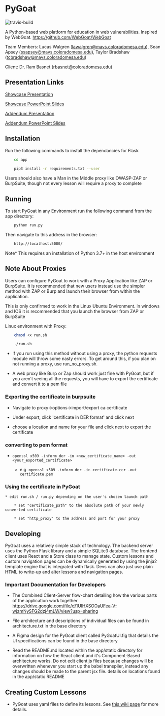 # PyGoat
![travis-build](https://api.travis-ci.com/lawalgren/PyGoat.svg?token=9urrGxcyZzybtwrfmBAk&branch=master)

A Python-based web platform for education in web vulnerabilities. Inspired by WebGoat. https://github.com/WebGoat/WebGoat

Team Members: Lucas Walgren (lawalgren@mavs.coloradomesa.edu), Sean Apsey (ssapsey@mavs.coloradomesa.edu), Taylor Bradshaw (tcbradshaw@mavs.coloradomesa.edu)

Client: Dr. Ram Basnet (rbasnet@coloradomesa.edu)

## Presentation Links

[Showcase Presentation](https://youtu.be/0mHFqdhZoes)

[Showcase PowerPoint Slides](https://docs.google.com/presentation/d/135Wbyiy8HzIIVWsrosy1tvG5uLC9MTfQOtMg5U-h_bY/edit?usp=sharing)

[Addendum Presentation](https://youtu.be/HXRJxJE5eBs)

[Addendum PowerPoint Slides](https://docs.google.com/presentation/d/1_VnXvLU2bU3XCIFi_R8Cf9grZnMgZxvVIuOX-JbrCqI/edit?usp=sharing)

## Installation

Run the following commands to install the dependancies for Flask


```bash
	cd app
	
	pip3 install -r requirements.txt --user
```

Users should also have a Man in the Middle proxy like OWASP-ZAP or BurpSuite, though not every lesson will require a proxy to complete

## Running

To start PyGoat in any Environment run the following command from the app directory:

```bash
	python run.py
```

Then navigate to this address in the browser:


```bash
	http://localhost:5000/
```

Note* This requires an installation of Python 3.7+ in the host environment


## Note About Proxies

Users can configure PyGoat to work with a Proxy Application like ZAP or BurpSuite. It is recommended that new users instead use the simpler method with ZAP or Burp and launch their browser from within the application.

This is only confirmed to work in the Linux Ubuntu Environment. In windows and IOS it is recommended that you launch the browser from ZAP or BurpSuite

Linux environment with Proxy:

```bash
	chmod +x run.sh

	./run.sh
```

* If you run using this method without using a proxy, the python requests module will throw some nasty errors. To get around this, if you plan on not running a proxy, use run_no_proxy.sh.


* A web proxy like Burp or Zap should work just fine with PyGoat, but if you aren't seeing all the requests, you will have to export the certificate and convert it to a pem file

### Exporting the certificate in burpsuite

* Navigate to proxy->options->import/export ca certificate

* Under export, click 'certificate in DER format' and click next

* choose a location and name for your file and click next to export the certificate

### converting to pem format

* `openssl x509 -inform der -in <new_certificate_name> -out <your_exported_certificate>`

	* e.g. `openssl x509 -inform der -in certificate.cer -out certificate.pem`

### Using the certificate in PyGoat

	* edit run.sh / run.py depending on the user's chosen launch path

		* set "certificate_path" to the absolute path of your newly converted certificate

		* set "http_proxy" to the address and port for your proxy
		
## Developing

PyGoat uses a relatively simple stack of technology. The backend server uses the Python Flask library and a simple SQLite3 database. The frontend client uses React and a Store class to manage state. Custom lessons and custom navigation pages can be dynamically generated by using the jinja2 template engine that is integrated with flask. Devs can also just use plain HTML to write-up and alter lessons and navigation pages. 

### Important Documentation for Developers

* The Combined Client-Server flow-chart detailing how the various parts of the application work together 
https://drive.google.com/file/d/1UlHXSOOaUFea-V-wjzmNySFG2dzj4mLW/view?usp=sharing

* File architecture and descriptions of individual files can be found in architecture.txt in the base directory

* A Figma design for the PyGoat client called PyGoatUI.fig that details the UI specifications can be found in the base directory

* Read the README.md located within the app/static directory for information on how the React client and it's Component-Based architecture works. Do not edit client js files because changes will be overwritten whenever you start up the babel transpiler, instead any changes should be made to the parent jsx file. details on locations found in the app/static README

## Creating Custom Lessons

* PyGoat uses yaml files to define its lessons. See [this wiki page](https://github.com/lawalgren/PyGoat/wiki/How-to-create-new-lessons) for more details.
